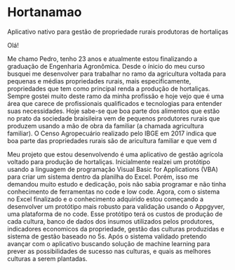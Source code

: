# Hortanamao
Aplicativo nativo para gestão de propriedade rurais produtoras de hortaliças

Olá!

Me chamo Pedro, tenho 23 anos e atualmente estou finalizando a graduação de Engenharia Agronômica.
Desde o ínicio do meu curso busquei me desenvolver para trabalhar no ramo da agricultura voltada para pequenas e médias propriedades rurais, mais especificamente, propriedades que tem como principal renda a produção de hortaliças.
Sempre gostei muito deste ramo da minha profissão e hoje vejo que é uma área que carece de profissionais qualificados e tecnologias para entender suas necessidades.
Hoje sabe-se que boa parte dos alimentos que estão no prato da sociedade braisileira vem de pequenos produtores rurais que produzem usando a mão de obra da familiar (a chamada agricultura familiar). O Censo Agropecuário realizado pelo IBGE em 2017 indica que boa parte das propriedades rurais são de aricultura familiar e que vem d


Meu projeto que estou desenvolvendo é uma aplicativo de gestão agrícola voltado para produção de hortaliças. Inicialmente realzei um protótipo usando a linguagem de programação Visual Basic for Applications (VBA) para criar um sistema dentro da planilha do Excel. Porém, isso me demandou muito estudo e dedicação, pois não sabia programar e não tinha conhecimento de ferramentas no code e low code.
Agora, com o sistema no Excel finalizado e o conhecimento adquirido estou começando a desenvolver um protótipo mais robusto para validação usando o Appgyver, uma plataforma de no code. Esse protótipo terá os custos de produção de cada cultura, banco de dados dos insumos utilizados pelos produtores, indicadores economicos da propriedade, gestão das culturas produzidas e sistema de gestão baseado no 5s.
Após o sistema validado pretendo avançar com o aplicativo buscando solução de machine learning para prever as possibilidades de sucesso nas culturas, e quais as melhores culturas a serem plantadas.
